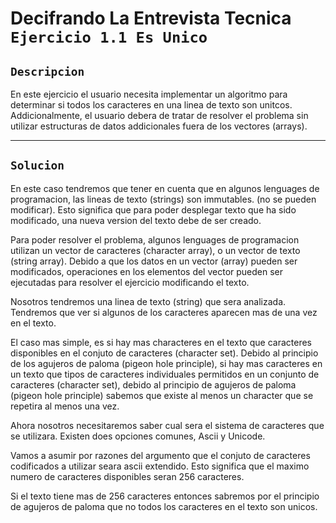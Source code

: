 # Decifrando La Entrevista Tecnica `Ejercicio 1.1 Es Unico`

## `Descripcion`
En este ejercicio el usuario necesita implementar un algoritmo para determinar si todos los caracteres en una linea de texto son unitcos. Addicionalmente, el usuario debera de tratar de resolver el problema sin utilizar estructuras de datos addicionales fuera de los vectores (arrays). 

---

## `Solucion`
En este caso tendremos que tener en cuenta que en algunos lenguages de programacion, las lineas de texto (strings) son immutables. (no se pueden modificar). 
Esto significa que para poder desplegar texto que ha sido modificado, una nueva version del texto debe de ser creado. 

Para poder resolver el problema, algunos lenguages de programacion utilizan un vector de caracteres (character array), o un vector de texto (string array). Debido a que los datos en un vector (array) pueden ser modificados, operaciones en los elementos del vector pueden ser ejecutadas para resolver el ejercicio modificando el texto. 

Nosotros tendremos una linea de texto (string) que sera analizada. 
Tendremos que ver si algunos de los caracteres aparecen mas de una vez en el texto. 

El caso mas simple, es si hay mas characteres en el texto que caracteres disponibles en el conjuto de caracteres (character set). Debido al principio de los agujeros de paloma (pigeon hole principle), si hay mas caracteres en un texto que tipos de caracteres individuales permitidos en un conjunto de caracteres (character set), debido al principio de agujeros de paloma (pigeon hole principle) sabemos que existe al menos un character que se repetira al menos una vez. 

Ahora nosotros necesitaremos saber cual sera el sistema de caracteres que se utilizara. Existen does opciones comunes, Ascii y Unicode. 

Vamos a asumir por razones del argumento que el conjuto de caracteres codificados a utilizar seara ascii extendido. 
Esto significa que el maximo numero de caracteres disponibles seran 256 caracteres. 

Si el texto tiene mas de 256 caracteres entonces sabremos por el principio de agujeros de paloma que no todos los caracteres en el texto son unicos. 
